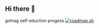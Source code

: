 ## Hi there 👋


<!--
**sergioIt/sergioIt** is a ✨ _special_ ✨ repository because its `README.md` (this file) appears on your GitHub profile.

Here are some ideas to get you started:

- 🔭 I’m currently working on ...
- 🌱 I’m currently learning ...
- 👯 I’m looking to collaborate on ...
- 🤔 I’m looking for help with ...
- 💬 Ask me about ...
- 📫 How to reach me: ...
- 😄 Pronouns: ...
- ⚡ Fun fact: ...
-->

golnag self-eduction progess
[![roadmap.sh](https://roadmap.sh/card/tall/67dd19130bcc62b83d4d6f67?variant=dark&roadmaps=golang)](https://roadmap.sh)
